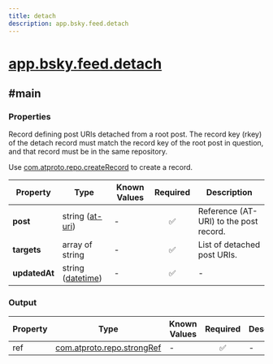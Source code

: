 ```yaml
---
title: detach
description: app.bsky.feed.detach
---
```


# [app.bsky.feed.detach](https://github.com/myConsciousness/atproto.dart/blob/main/lexicons/app/bsky/feed/detach.json)

## #main

### Properties

Record defining post URIs detached from a root post. The record key (rkey) of the detach record must match the record key of the root post in question, and that record must be in the same repository.

Use [com.atproto.repo.createRecord](../../../../lexicons/com/atproto/repo/createRecord.md#main) to create a record.

| Property | Type | Known Values | Required | Description |
| --- | --- | --- | :---: | --- |
| **post** | string ([at-uri](https://atproto.com/specs/at-uri-scheme)) | - | ✅ | Reference (AT-URI) to the post record. |
| **targets** | array of string | - | ✅ | List of detached post URIs. |
| **updatedAt** | string ([datetime](https://atproto.com/specs/lexicon#datetime)) | - | ✅ | - |

### Output

| Property | Type | Known Values | Required | Description |
| --- | --- | --- | :---: | --- |
| ref | [com.atproto.repo.strongRef](../../../../lexicons/com/atproto/repo/strongRef.md#main) | - | ✅ | - |
